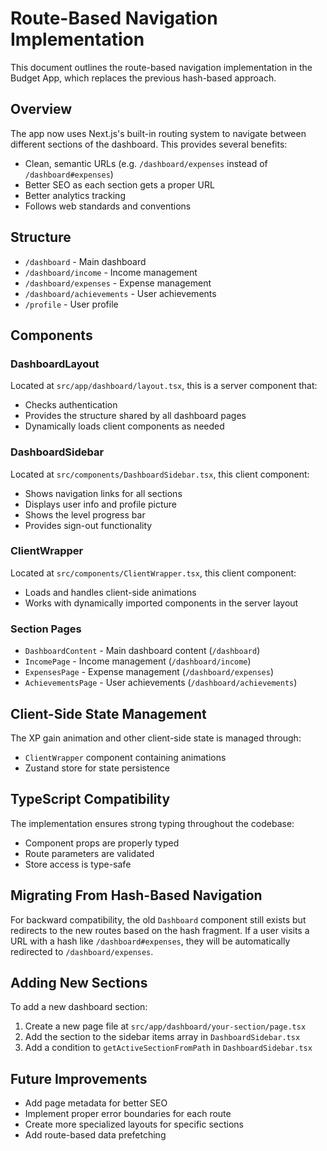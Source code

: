 # Route-Based Navigation Implementation

This document outlines the route-based navigation implementation in the Budget App, which replaces the previous hash-based approach.

## Overview

The app now uses Next.js's built-in routing system to navigate between different sections of the dashboard. This provides several benefits:

- Clean, semantic URLs (e.g. `/dashboard/expenses` instead of `/dashboard#expenses`)
- Better SEO as each section gets a proper URL
- Better analytics tracking
- Follows web standards and conventions

## Structure

- `/dashboard` - Main dashboard
- `/dashboard/income` - Income management
- `/dashboard/expenses` - Expense management
- `/dashboard/achievements` - User achievements
- `/profile` - User profile

## Components

### DashboardLayout

Located at `src/app/dashboard/layout.tsx`, this is a server component that:
- Checks authentication
- Provides the structure shared by all dashboard pages
- Dynamically loads client components as needed

### DashboardSidebar

Located at `src/components/DashboardSidebar.tsx`, this client component:
- Shows navigation links for all sections
- Displays user info and profile picture
- Shows the level progress bar
- Provides sign-out functionality

### ClientWrapper

Located at `src/components/ClientWrapper.tsx`, this client component:
- Loads and handles client-side animations
- Works with dynamically imported components in the server layout

### Section Pages

- `DashboardContent` - Main dashboard content (`/dashboard`)
- `IncomePage` - Income management (`/dashboard/income`)
- `ExpensesPage` - Expense management (`/dashboard/expenses`)
- `AchievementsPage` - User achievements (`/dashboard/achievements`)

## Client-Side State Management

The XP gain animation and other client-side state is managed through:
- `ClientWrapper` component containing animations
- Zustand store for state persistence

## TypeScript Compatibility

The implementation ensures strong typing throughout the codebase:
- Component props are properly typed
- Route parameters are validated
- Store access is type-safe

## Migrating From Hash-Based Navigation

For backward compatibility, the old `Dashboard` component still exists but redirects to the new routes based on the hash fragment. If a user visits a URL with a hash like `/dashboard#expenses`, they will be automatically redirected to `/dashboard/expenses`.

## Adding New Sections

To add a new dashboard section:

1. Create a new page file at `src/app/dashboard/your-section/page.tsx`
2. Add the section to the sidebar items array in `DashboardSidebar.tsx`
3. Add a condition to `getActiveSectionFromPath` in `DashboardSidebar.tsx`

## Future Improvements

- Add page metadata for better SEO
- Implement proper error boundaries for each route
- Create more specialized layouts for specific sections
- Add route-based data prefetching 